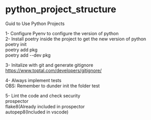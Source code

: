 # python_project_structure
Guid to Use Python Projects<br>

1- Configure Pyenv to configure the version of python<br>
2- Install poetry inside the project to get the new version of python<br>
poetry init<br>
poetry add pkg<br>
poetry add --dev pkg<br>

3- Initalize with git and generate gitignore<br>
https://www.toptal.com/developers/gitignore/<br>

4- Always implement tests<br>
OBS: Remember to dunder init the folder test<br>

5- Lint the code and check security<br>
prospector<br>
flake8(Already included in prospector<br>
autopep8(Included in vscode)<br>


